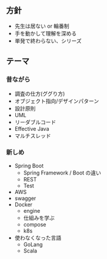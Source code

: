 ## 方針
- 先生は居ない or 輪番制
- 手を動かして理解を深める
- 単発で終わらない、シリーズ

## テーマ
### 昔ながら
- 調査の仕方(ググり方)
- オブジェクト指向/デザインパターン
- 設計原則
- UML
- リーダブルコード
- Effective Java
- マルチスレッド

### 新しめ
- Spring Boot
    - Spring Framework / Boot の違い
    - REST
    - Test
- AWS
- swagger
- Docker
    - engine
    - 仕組みを学ぶ
    - compose
    - k8s
- 使わなくなった言語
    - GoLang
    - Scala